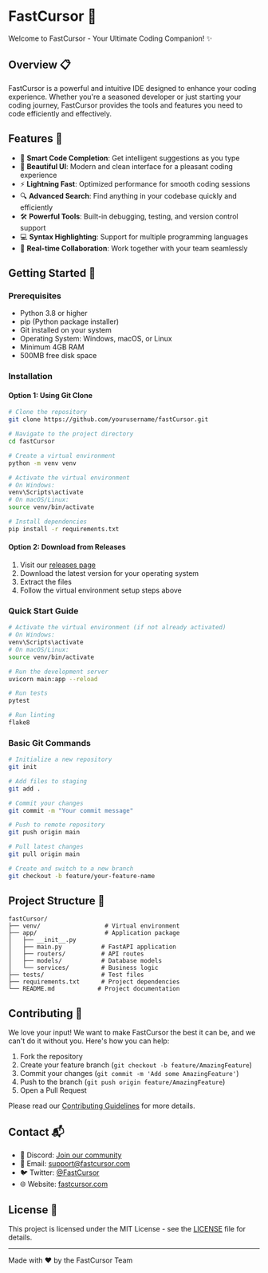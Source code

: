 # FastCursor 🚀

Welcome to FastCursor - Your Ultimate Coding Companion! ✨

## Overview 📋

FastCursor is a powerful and intuitive IDE designed to enhance your coding experience. Whether you're a seasoned developer or just starting your coding journey, FastCursor provides the tools and features you need to code efficiently and effectively.

## Features 🌟

- 🎯 **Smart Code Completion**: Get intelligent suggestions as you type
- 🎨 **Beautiful UI**: Modern and clean interface for a pleasant coding experience
- ⚡ **Lightning Fast**: Optimized performance for smooth coding sessions
- 🔍 **Advanced Search**: Find anything in your codebase quickly and efficiently
- 🛠️ **Powerful Tools**: Built-in debugging, testing, and version control support
- 💻 **Syntax Highlighting**: Support for multiple programming languages
- 🔄 **Real-time Collaboration**: Work together with your team seamlessly

## Getting Started 🚀

### Prerequisites

- Python 3.8 or higher
- pip (Python package installer)
- Git installed on your system
- Operating System: Windows, macOS, or Linux
- Minimum 4GB RAM
- 500MB free disk space

### Installation

#### Option 1: Using Git Clone
```bash
# Clone the repository
git clone https://github.com/yourusername/fastCursor.git

# Navigate to the project directory
cd fastCursor

# Create a virtual environment
python -m venv venv

# Activate the virtual environment
# On Windows:
venv\Scripts\activate
# On macOS/Linux:
source venv/bin/activate

# Install dependencies
pip install -r requirements.txt
```

#### Option 2: Download from Releases
1. Visit our [releases page](https://github.com/yourusername/fastCursor/releases)
2. Download the latest version for your operating system
3. Extract the files
4. Follow the virtual environment setup steps above

### Quick Start Guide

```bash
# Activate the virtual environment (if not already activated)
# On Windows:
venv\Scripts\activate
# On macOS/Linux:
source venv/bin/activate

# Run the development server
uvicorn main:app --reload

# Run tests
pytest

# Run linting
flake8
```

### Basic Git Commands

```bash
# Initialize a new repository
git init

# Add files to staging
git add .

# Commit your changes
git commit -m "Your commit message"

# Push to remote repository
git push origin main

# Pull latest changes
git pull origin main

# Create and switch to a new branch
git checkout -b feature/your-feature-name
```

## Project Structure 📁

```
fastCursor/
├── venv/                  # Virtual environment
├── app/                   # Application package
│   ├── __init__.py
│   ├── main.py           # FastAPI application
│   ├── routers/          # API routes
│   ├── models/           # Database models
│   └── services/         # Business logic
├── tests/                # Test files
├── requirements.txt      # Project dependencies
└── README.md            # Project documentation
```

## Contributing 🤝

We love your input! We want to make FastCursor the best it can be, and we can't do it without you. Here's how you can help:

1. Fork the repository
2. Create your feature branch (`git checkout -b feature/AmazingFeature`)
3. Commit your changes (`git commit -m 'Add some AmazingFeature'`)
4. Push to the branch (`git push origin feature/AmazingFeature`)
5. Open a Pull Request

Please read our [Contributing Guidelines](CONTRIBUTING.md) for more details.

## Contact 📬

- 💬 Discord: [Join our community](https://discord.gg/fastcursor)
- 📧 Email: support@fastcursor.com
- 🐦 Twitter: [@FastCursor](https://twitter.com/fastcursor)
- 🌐 Website: [fastcursor.com](https://fastcursor.com)

## License 📄

This project is licensed under the MIT License - see the [LICENSE](LICENSE) file for details.

---

Made with ❤️ by the FastCursor Team
